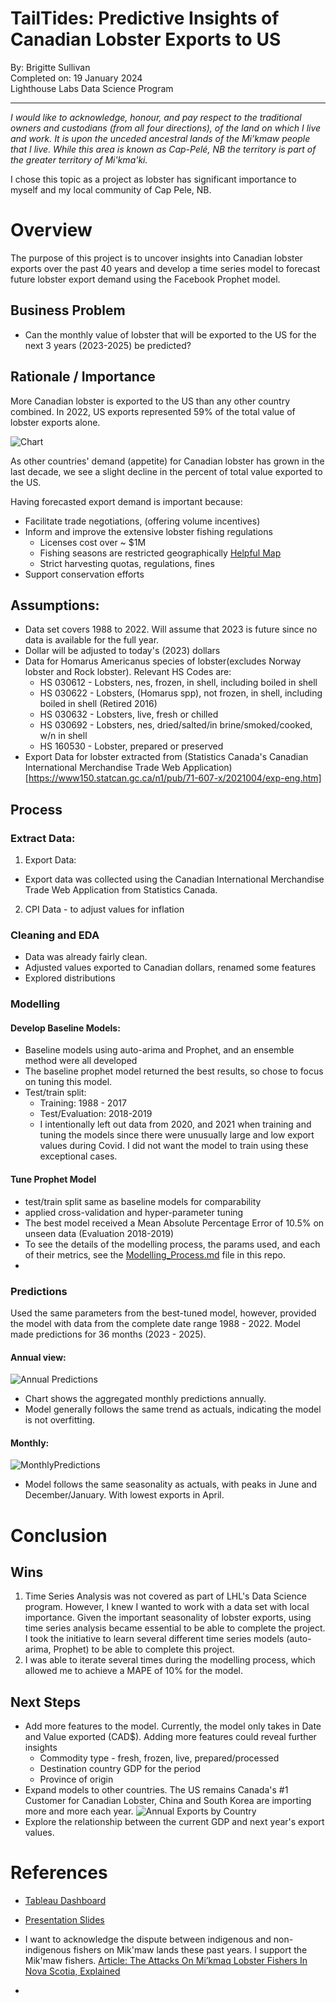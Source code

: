 # TailTides: Predictive Insights of Canadian Lobster Exports to US

By: Brigitte Sullivan</br>
Completed on:  19 January 2024 </br>
Lighthouse Labs Data Science Program</br>

----
*I would like to acknowledge, honour, and pay respect to the traditional owners and custodians (from all four directions), of the land on which I live and work. It is upon the unceded ancestral lands of the Mi’kmaw people that I live. While this area is known as Cap-Pelé, NB the territory is part of the greater territory of Mi'kma'ki.*

I chose this topic as a project as lobster has significant importance to myself and my local community of Cap Pele, NB.  

# Overview

The purpose of this project is to uncover insights into Canadian lobster exports over the past 40 years and develop a time series model to forecast future lobster export demand using the Facebook Prophet model. 



## Business Problem
* Can the monthly value of lobster that will be exported to the US for the next 3 years (2023-2025) be predicted?

## Rationale / Importance

More Canadian lobster is exported to the US than any other country combined. In 2022, US exports represented 59% of the total value of lobster exports alone. 

![Chart](https://github.com/brigittesullivan/w30-final-lhl-project/blob/main/images/Percent_Export_US.png)

As other countries' demand (appetite) for Canadian lobster has grown in the last decade, we see a slight decline in the percent of total value exported to the US.

Having forecasted export demand is important because:
* Facilitate trade negotiations, (offering volume incentives)
* Inform and improve the extensive lobster fishing regulations 
    * Licenses cost over ~ $1M 
    * Fishing seasons are restricted geographically [Helpful Map](https://www.fisherkingseafoods.com/wp-content/uploads/2021/01/Lobster-Tear-Sheet-map.pdf)
    * Strict harvesting quotas, regulations, fines
* Support conservation efforts


## Assumptions:
* Data set covers 1988 to 2022. Will assume that 2023 is future since no data is available for the full year.
* Dollar will be adjusted to today's (2023) dollars
* Data for Homarus Americanus species of lobster(excludes Norway lobster and Rock lobster). Relevant HS Codes are: 
    * HS 030612 - Lobsters, nes, frozen, in shell, including boiled in shell
    * HS 030622 - Lobsters, (Homarus spp), not frozen, in shell, including boiled in shell (Retired 2016)
    * HS 030632 - Lobsters, live, fresh or chilled
    * HS 030692 - Lobsters, nes, dried/salted/in brine/smoked/cooked, w/n in shell 
    * HS 160530 - Lobster, prepared or preserved
* Export Data for lobster extracted from (Statistics Canada's Canadian International Merchandise Trade Web Application)[https://www150.statcan.gc.ca/n1/pub/71-607-x/2021004/exp-eng.htm]

## Process

### Extract Data:
1. Export Data: 
* Export data was collected using the Canadian International Merchandise Trade Web Application from Statistics Canada.
2. CPI Data - to adjust values for inflation
  
### Cleaning and EDA
* Data was already fairly clean.
* Adjusted values exported to Canadian dollars, renamed some features
* Explored distributions

### Modelling

#### Develop Baseline Models:
* Baseline models using auto-arima and Prophet, and an ensemble method were all developed
* The baseline prophet model returned the best results, so chose to focus on tuning this model.
* Test/train split:
    * Training: 1988 - 2017
    * Test/Evaluation: 2018-2019
    * I intentionally left out data from 2020, and 2021 when training and tuning the models since there were unusually large and low export values during Covid. I did not want the model to train using these exceptional cases. 

#### Tune Prophet Model
* test/train split same as baseline models for comparability
* applied cross-validation and hyper-parameter tuning
* The best model received a Mean Absolute Percentage Error of 10.5% on unseen data (Evaluation 2018-2019)
* To see the details of the modelling process, the params used, and each of their metrics, see the [Modelling_Process.md](https://github.com/brigittesullivan/w30-final-lhl-project/blob/main/Modelling_Process.md) file in this repo. 
* 
### Predictions
Used the same parameters from the best-tuned model, however, provided the model with data from the complete date range 1988 - 2022. Model made predictions for 36 months (2023 - 2025). 

#### Annual view:

![Annual Predictions](https://github.com/brigittesullivan/w30-final-lhl-project/blob/main/images/Annual_Forecast_.png)

* Chart shows the aggregated monthly predictions annually. 
* Model generally follows the same trend as actuals, indicating the model is not overfitting.

#### Monthly: 

![MonthlyPredictions](https://github.com/brigittesullivan/w30-final-lhl-project/blob/main/images/Monthly_forecast_.png)

* Model follows the same seasonality as actuals, with peaks in June and December/January. With lowest exports in April. 


# Conclusion

## Wins

1. Time Series Analysis was not covered as part of LHL's Data Science program. However, I knew I wanted to work with a data set with local importance. Given the important seasonality of lobster exports, using time series analysis became essential to be able to complete the project. I took the initiative to learn several different time series models (auto-arima, Prophet) to be able to complete this project.
2. I was able to iterate several times during the modelling process, which allowed me to achieve a MAPE of 10% for the model. 

## Next Steps

* Add more features to the model. Currently, the model only takes in Date and Value exported (CAD$). Adding more features could reveal further insights
    * Commodity type - fresh, frozen, live, prepared/processed
    * Destination country GDP for the period
    * Province of origin
* Expand models to other countries. The US remains Canada's #1 Customer for Canadian Lobster, China and South Korea are importing more and more each year.
  ![Annual Exports by Country](https://github.com/brigittesullivan/w30-final-lhl-project/blob/main/images/Annual_exports_country.png)
* Explore the relationship between the current GDP and next year's export values.

# References

* [Tableau Dashboard](https://public.tableau.com/app/profile/brigitte.sullivan/viz/Lobster_Public/Overview?publish=yes) 

* [Presentation Slides](https://docs.google.com/presentation/d/1EMGAEMRgnESyKFwxI8iJ8-pK8SyG9QB9-9RqQX7MkIY/edit?usp=sharing)
* I want to acknowledge the dispute between indigenous and non-indigenous fishers on Mik'maw lands these past years. I support the Mik'maw fishers. [Article: The Attacks On Mi’kmaq Lobster Fishers In Nova Scotia, Explained](https://www.refinery29.com/en-ca/2020/10/10111352/nova-scotia-lobster-dispute-explained#:~:text=For%20five%20weeks%20now%2C%20Mi,outside%20the%20province's%20commercial%20season.)
* 